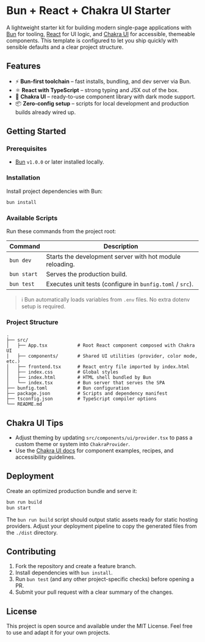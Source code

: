 # Bun + React + Chakra UI Starter

A lightweight starter kit for building modern single-page applications with
[Bun](https://bun.sh/) for tooling, [React](https://react.dev/) for UI logic, and
[Chakra UI](https://chakra-ui.com/) for accessible, themeable components. This
template is configured to let you ship quickly with sensible defaults and a
clear project structure.

## Features

- ⚡️ **Bun-first toolchain** – fast installs, bundling, and dev server via Bun.
- ⚛️ **React with TypeScript** – strong typing and JSX out of the box.
- 🎨 **Chakra UI** – ready-to-use component library with dark mode support.
- 📦 **Zero-config setup** – scripts for local development and production
  builds already wired up.

## Getting Started

### Prerequisites

- [Bun](https://bun.sh/docs/installation) `v1.0.0` or later installed locally.

### Installation

Install project dependencies with Bun:

```bash
bun install
```

### Available Scripts

Run these commands from the project root:

| Command       | Description |
| ------------- | ----------- |
| `bun dev`     | Starts the development server with hot module reloading. |
| `bun start`   | Serves the production build. |
| `bun test`    | Executes unit tests (configure in `bunfig.toml` / `src`). |

> ℹ️ Bun automatically loads variables from `.env` files. No extra dotenv setup
> is required.

### Project Structure

```
.
├── src/
│   ├── App.tsx           # Root React component composed with Chakra UI
│   ├── components/       # Shared UI utilities (provider, color mode, etc.)
│   ├── frontend.tsx      # React entry file imported by index.html
│   ├── index.css         # Global styles
│   ├── index.html        # HTML shell bundled by Bun
│   └── index.tsx         # Bun server that serves the SPA
├── bunfig.toml           # Bun configuration
├── package.json          # Scripts and dependency manifest
├── tsconfig.json         # TypeScript compiler options
└── README.md
```

## Chakra UI Tips

- Adjust theming by updating `src/components/ui/provider.tsx` to pass a custom
  theme or system into `ChakraProvider`.
- Use the [Chakra UI docs](https://chakra-ui.com/docs) for component examples,
  recipes, and accessibility guidelines.

## Deployment

Create an optimized production bundle and serve it:

```bash
bun run build
bun start
```

The `bun run build` script should output static assets ready for static hosting
providers. Adjust your deployment pipeline to copy the generated files from the
`./dist` directory.

## Contributing

1. Fork the repository and create a feature branch.
2. Install dependencies with `bun install`.
3. Run `bun test` (and any other project-specific checks) before opening a PR.
4. Submit your pull request with a clear summary of the changes.

## License

This project is open source and available under the MIT License. Feel free to
use and adapt it for your own projects.
